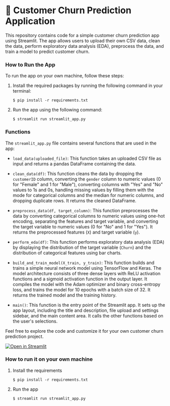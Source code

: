 # 🎈 Customer Churn Prediction Application

This repository contains code for a simple customer churn prediction app using Streamlit. The app allows users to upload their own CSV data, clean the data, perform exploratory data analysis (EDA), preprocess the data, and train a model to predict customer churn.

### How to Run the App

To run the app on your own machine, follow these steps:

1. Install the required packages by running the following command in your terminal:

   ```
   $ pip install -r requirements.txt
   ```

2. Run the app using the following command:

   ```
   $ streamlit run streamlit_app.py
   ```

### Functions

The `streamlit_app.py` file contains several functions that are used in the app:

- `load_data(uploaded_file)`: This function takes an uploaded CSV file as input and returns a pandas DataFrame containing the data.

- `clean_data(df)`: This function cleans the data by dropping the `customerID` column, converting the `gender` column to numeric values (0 for "Female" and 1 for "Male"), converting columns with "Yes" and "No" values to 1s and 0s, handling missing values by filling them with the mode for categorical columns and the median for numeric columns, and dropping duplicate rows. It returns the cleaned DataFrame.

- `preprocess_data(df, target_column)`: This function preprocesses the data by converting categorical columns to numeric values using one-hot encoding, separating the features and target variable, and converting the target variable to numeric values (0 for "No" and 1 for "Yes"). It returns the preprocessed features (`X`) and target variable (`y`).

- `perform_eda(df)`: This function performs exploratory data analysis (EDA) by displaying the distribution of the target variable (`Churn`) and the distribution of categorical features using bar charts.

- `build_and_train_model(X_train, y_train)`: This function builds and trains a simple neural network model using TensorFlow and Keras. The model architecture consists of three dense layers with ReLU activation functions and a sigmoid activation function in the output layer. It compiles the model with the Adam optimizer and binary cross-entropy loss, and trains the model for 10 epochs with a batch size of 32. It returns the trained model and the training history.

- `main()`: This function is the entry point of the Streamlit app. It sets up the app layout, including the title and description, file upload and settings sidebar, and the main content area. It calls the other functions based on the user's selections.

Feel free to explore the code and customize it for your own customer churn prediction project.


[![Open in Streamlit](https://static.streamlit.io/badges/streamlit_badge_black_white.svg)](https://churn-predictions.streamlit.app/)

### How to run it on your own machine

1. Install the requirements

   ```
   $ pip install -r requirements.txt
   ```

2. Run the app

   ```
   $ streamlit run streamlit_app.py
   ```
